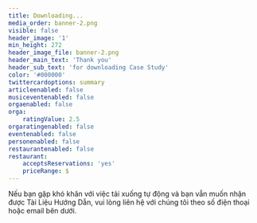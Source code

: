 ```yaml
---
title: Downloading...
media_order: banner-2.png
visible: false
header_image: '1'
min_height: 272
header_image_file: banner-2.png
header_main_text: 'Thank you'
header_sub_text: 'for downloading Case Study'
color: '#000000'
twittercardoptions: summary
articleenabled: false
musiceventenabled: false
orgaenabled: false
orga:
    ratingValue: 2.5
orgaratingenabled: false
eventenabled: false
personenabled: false
restaurantenabled: false
restaurant:
    acceptsReservations: 'yes'
    priceRange: $
---
```


<p>Nếu bạn gặp kh&oacute; khăn với việc tải xuống tự động v&agrave; bạn vẫn muốn nhận được T&agrave;i Liệu Hướng Dẫn, vui l&ograve;ng li&ecirc;n hệ với ch&uacute;ng t&ocirc;i theo số điện thoại hoặc email b&ecirc;n dưới.</p>